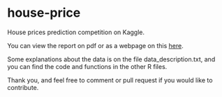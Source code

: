 # house-price
House prices prediction competition on Kaggle.

You can view the report on pdf or as a webpage on this [here](http://htmlpreview.github.io/?https://github.com/yobid/house-price/blob/gh-pages/report.html).

Some explanations about the data is on the file data_description.txt, and you can find the code and functions in the other R files. 

Thank you, and feel free to comment or pull request if you would like to contribute. 
